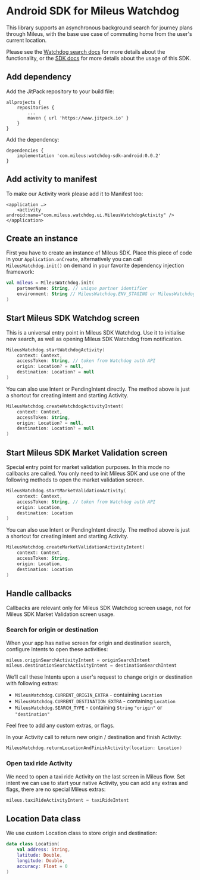 # Android SDK for Mileus Watchdog

This library supports an asynchronous background search for journey plans through Mileus, with the base use case of commuting home from the user's current location.

Please see the [Watchdog search docs](https://docs.mileus.com/watchdog-search/) for more details about the functionality, or the [SDK docs](https://docs.mileus.com/watchdog-search/frontend-integration/sdk/android/) for more details about the usage of this SDK.

## Add dependency
Add the JitPack repository to your build file:
```
allprojects {
    repositories {
        ...
        maven { url 'https://www.jitpack.io' }
    }
}
```
Add the dependency:
```
dependencies {
    implementation 'com.mileus:watchdog-sdk-android:0.0.2'
}
```

## Add activity to manifest
To make our Activity work please add it to Manifest too:
```
<application …>
    <activity android:name="com.mileus.watchdog.ui.MileusWatchdogActivity" />
</application>
```

## Create an instance
First you have to create an instance of Mileus SDK. Place this piece of code in your `Application.onCreate`, alternatively you can call `MileusWatchdog.init()` on demand in your favorite dependency injection framework:
``` kotlin
val mileus = MileusWatchdog.init(
    partnerName: String, // unique partner identifier
    environment: String // MileusWatchdog.ENV_STAGING or MileusWatchdog.ENV_PRODUCTION
)
```

## Start Mileus SDK Watchdog screen
This is a universal entry point in Mileus SDK Watchdog. Use it to initialise new search, as well as opening Mileus SDK Watchdog from notification.
``` kotlin
MileusWatchdog.startWatchdogActivity(
    context: Context,
    accessToken: String, // token from Watchdog auth API
    origin: Location? = null,
    destination: Location? = null
)
```

You can also use Intent or PendingIntent directly. The method above is just a shortcut for creating intent and starting Activity.
``` kotlin
MileusWatchdog.createWatchdogActivityIntent(
    context: Context,
    accessToken: String,
    origin: Location? = null, 
    destination: Location? = null 
)
```

## Start Mileus SDK Market Validation screen
Special entry point for market validation purposes. In this mode no callbacks are called. You only need to init Mileus SDK and use one of the following methods to open the market validation screen.
``` kotlin
MileusWatchdog.startMarketValidationActivity(
    context: Context,
    accessToken: String, // token from Watchdog auth API
    origin: Location,
    destination: Location
)
```

You can also use Intent or PendingIntent directly. The method above is just a shortcut for creating intent and starting Activity.
``` kotlin
MileusWatchdog.createMarketValidationActivityIntent(
    context: Context,
    accessToken: String,
    origin: Location, 
    destination: Location 
)
```

## Handle callbacks
Callbacks are relevant only for Mileus SDK Watchdog screen usage, not for Mileus SDK Market Validation screen usage.

### Search for origin or destination
When your app has native screen for origin and destination search, configure Intents to open these activities:
``` kotlin
mileus.originSearchActivityIntent = originSearchIntent
mileus.destinationSearchActivityIntent = destinationSearchIntent
```

We’ll call these Intents upon a user's request to change origin or destination with following extras:

- `MileusWatchdog.CURRENT_ORIGIN_EXTRA` - containing `Location`
- `MileusWatchdog.CURRENT_DESTINATION_EXTRA` - containing `Location`
- `MileusWatchdog.SEARCH_TYPE` - containing `String` `"origin"` or `"destination"`

Feel free to add any custom extras, or flags.

In your Activity call to return new origin / destination and finish Activity:

``` kotlin
MileusWatchdog.returnLocationAndFinishActivity(location: Location)
```

### Open taxi ride Activity
We need to open a taxi ride Activity on the last screen in Mileus flow. Set intent we can use to start your native Activity, you can add any extras and flags, there are no special Mileus extras:
``` kotlin
mileus.taxiRideActivityIntent = taxiRideIntent
```

## Location Data class
We use custom Location class to store origin and destination:
``` kotlin
data class Location(
    val address: String, 
    latitude: Double, 
    longitude: Double, 
    accuracy: Float = 0
)
```
